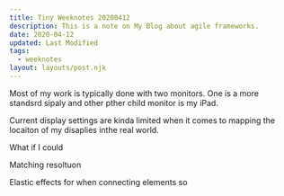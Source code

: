 ```yaml
---
title: Tiny Weeknotes 20200412
description: This is a note on My Blog about agile frameworks.
date: 2020-04-12
updated: Last Modified
tags:
  - weeknotes
layout: layouts/post.njk
---
```


Most of my work is typically done with two monitors. One is a more standsrd sipaly and other pther child monitor is my iPad.

Current display settings are kinda limited when it comes to mapping the locaiton of my disaplies inthe real world.

What if I could

Matching resoltuon

Elastic effects for when connecting elements so
